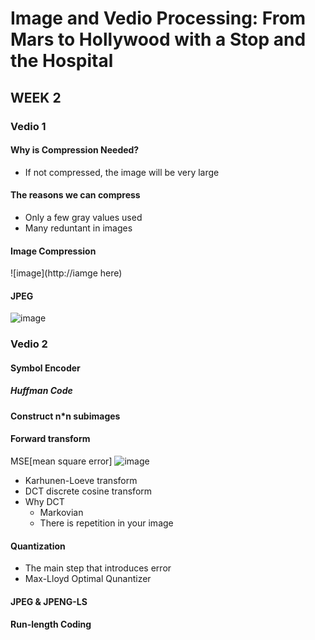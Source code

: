 # Image and Vedio Processing: From Mars to Hollywood with a Stop and the Hospital

## WEEK 2

### Vedio 1
#### Why is Compression Needed?

- If not compressed, the image will be very large

#### The reasons we can compress
- Only a few gray values used
- Many reduntant in images


#### Image Compression
![image](http://iamge here)

#### JPEG
![image](http://)


### Vedio 2
#### Symbol Encoder
##### Huffman Code

#### Construct n*n subimages

#### Forward transform
MSE[mean square error] ![image](images/MSE.git)

- Karhunen-Loeve transform
- DCT discrete cosine transform
- Why DCT
	- Markovian
	- There is repetition in your image
	
#### Quantization
- The main step that introduces error
- Max-Lloyd Optimal Qunantizer

#### JPEG & JPENG-LS



#### Run-length Coding



